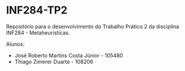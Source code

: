 # INF284-TP2
Repositório para o desenvolvimento do Trabalho Prático 2 da disciplina INF284 - Metaheurísticas.

Alunos:
  - José Roberto Martins Costa Júnior - 105480
  - Thiago Zimerer Duarte - 108206
